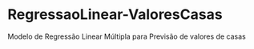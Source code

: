 # RegressaoLinear-ValoresCasas
Modelo de Regressão Linear Múltipla para Previsão de valores de casas
